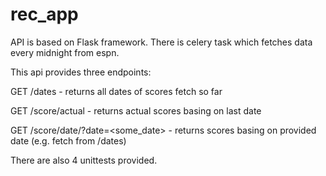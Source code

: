 # rec_app

API is based on Flask framework. There is celery task which fetches data every midnight from espn.

This api provides three endpoints:

GET /dates - returns all dates of scores fetch so far

GET /score/actual - returns actual scores basing on last date

GET /score/date/?date=<some_date> - returns scores basing on provided date (e.g. fetch from /dates)

There are also 4 unittests provided.
